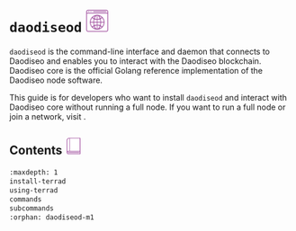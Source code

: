 # `daodiseod` <img src="/img/Daodiseod.svg" height="40px">

`daodiseod` is the command-line interface and daemon that connects to Daodiseo and enables you to interact with the Daodiseo blockchain. Daodiseo core is the official Golang reference implementation of the Daodiseo node software.

This guide is for developers who want to install `daodiseod` and interact with Daodiseo core without running a full node. If you want to run a full node or join a network, visit [](../../../full-node/run-a-full-daodiseo-node/README.md).

## Contents <img src="/img/Glossary.svg" height="30px"> 
```{toctree}
:maxdepth: 1
install-terrad
using-terrad
commands
subcommands
:orphan: daodiseod-m1
```
